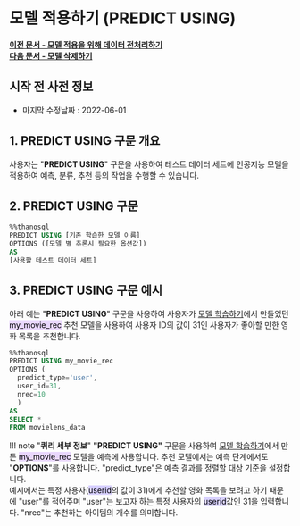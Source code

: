 # __모델 적용하기 (PREDICT USING)__

**[이전 문서 - 모델 적용을 위해 데이터 전처리하기](/how-to_guides/modelling/TRANSFORM_MODEL_SYNTAX/)**  
**[다음 문서 - 모델 삭제하기](/how-to_guides/modelling/DELETE_MODEL_SYNTAX/)**

## 시작 전 사전 정보

- 마지막 수정날짜 : 2022-06-01

## __1. PREDICT USING 구문 개요__

사용자는 "__PREDICT USING__" 구문을 사용하여 테스트 데이터 세트에 인공지능 모델을 적용하여 예측, 분류, 추천 등의 작업을 수행할 수 있습니다.  

## __2. PREDICT USING 구문__ 

```sql
%%thanosql
PREDICT USING [기존 학습한 모델 이름]
OPTIONS ([모델 별 추론시 필요한 옵션값])
AS
[사용할 테스트 데이터 세트]
```

## __3. PREDICT USING 구문 예시__ 
아래 예는 "__PREDICT USING__" 구문을 사용하여 사용자가 [모델 학습하기](/how-to_guides/modelling/BUILD_MODEL_SYNTAX/)에서 만들었던 <mark style="background-color:#E9D7FD ">my_movie_rec</mark> 추천 모델을 사용하여 사용자 ID의 값이 31인 사용자가 좋아할 만한 영화 목록을 추천합니다.

```sql
%%thanosql
PREDICT USING my_movie_rec
OPTIONS (
  predict_type='user', 
  user_id=31, 
  nrec=10
  )
AS 
SELECT * 
FROM movielens_data
```

!!! note "__쿼리 세부 정보__" 
    __"PREDICT USING"__ 구문을 사용하여 [모델 학습하기](/how-to_guides/modelling/BUILD_MODEL_SYNTAX/)에서 만든 <mark style="background-color:#E9D7FD ">my_movie_rec</mark> 모델을 예측에 사용합니다. 
    추천 모델에서는 예측 단계에서도 "__OPTIONS__"를 사용합니다. "predict_type"은 예측 결과를 정렬할 대상 기준을 설정합니다.  
    예시에서는 특정 사용자(<mark style="background-color:#D7D0FF ">userid</mark>의 값이 31)에게 추천할 영화 목록을 보려고 하기 때문에 "user"를 적어주며 "user"는 보고자 하는 특정 사용자의 <mark style="background-color:#D7D0FF ">userid</mark>값인 31을 입력합니다. "nrec"는 추천하는 아이템의 개수를 의미합니다. 


